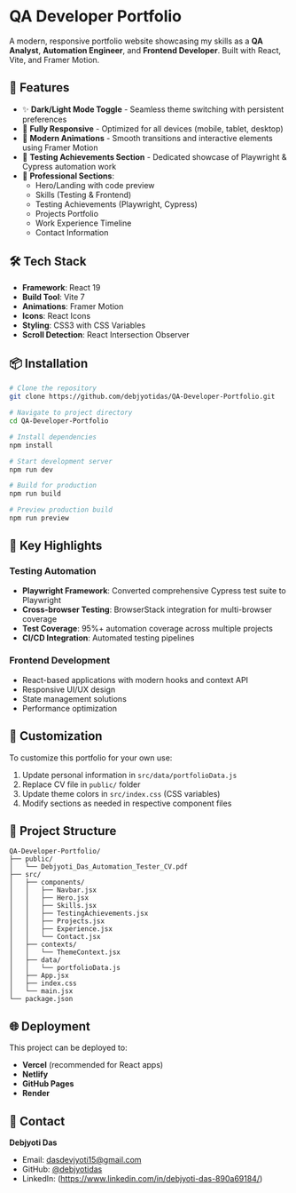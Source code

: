 # QA Developer Portfolio

A modern, responsive portfolio website showcasing my skills as a **QA Analyst**, **Automation Engineer**, and **Frontend Developer**. Built with React, Vite, and Framer Motion.

## 🚀 Features

- ✨ **Dark/Light Mode Toggle** - Seamless theme switching with persistent preferences
- 📱 **Fully Responsive** - Optimized for all devices (mobile, tablet, desktop)
- 🎨 **Modern Animations** - Smooth transitions and interactive elements using Framer Motion
- 🧪 **Testing Achievements Section** - Dedicated showcase of Playwright & Cypress automation work
- 💼 **Professional Sections**:
  - Hero/Landing with code preview
  - Skills (Testing & Frontend)
  - Testing Achievements (Playwright, Cypress)
  - Projects Portfolio
  - Work Experience Timeline
  - Contact Information

## 🛠️ Tech Stack

- **Framework**: React 19
- **Build Tool**: Vite 7
- **Animations**: Framer Motion
- **Icons**: React Icons
- **Styling**: CSS3 with CSS Variables
- **Scroll Detection**: React Intersection Observer

## 📦 Installation

```bash
# Clone the repository
git clone https://github.com/debjyotidas/QA-Developer-Portfolio.git

# Navigate to project directory
cd QA-Developer-Portfolio

# Install dependencies
npm install

# Start development server
npm run dev

# Build for production
npm run build

# Preview production build
npm run preview
```

## 🎯 Key Highlights

### Testing Automation
- **Playwright Framework**: Converted comprehensive Cypress test suite to Playwright
- **Cross-browser Testing**: BrowserStack integration for multi-browser coverage
- **Test Coverage**: 95%+ automation coverage across multiple projects
- **CI/CD Integration**: Automated testing pipelines

### Frontend Development
- React-based applications with modern hooks and context API
- Responsive UI/UX design
- State management solutions
- Performance optimization

## 📝 Customization

To customize this portfolio for your own use:

1. Update personal information in `src/data/portfolioData.js`
2. Replace CV file in `public/` folder
3. Update theme colors in `src/index.css` (CSS variables)
4. Modify sections as needed in respective component files

## 📄 Project Structure

```
QA-Developer-Portfolio/
├── public/
│   └── Debjyoti_Das_Automation_Tester_CV.pdf
├── src/
│   ├── components/
│   │   ├── Navbar.jsx
│   │   ├── Hero.jsx
│   │   ├── Skills.jsx
│   │   ├── TestingAchievements.jsx
│   │   ├── Projects.jsx
│   │   ├── Experience.jsx
│   │   └── Contact.jsx
│   ├── contexts/
│   │   └── ThemeContext.jsx
│   ├── data/
│   │   └── portfolioData.js
│   ├── App.jsx
│   ├── index.css
│   └── main.jsx
└── package.json
```

## 🌐 Deployment

This project can be deployed to:
- **Vercel** (recommended for React apps)
- **Netlify**
- **GitHub Pages**
- **Render**

## 📧 Contact

**Debjyoti Das**
- Email: dasdevjyoti15@gmail.com
- GitHub: [@debjyotidas](https://github.com/debjyotidas)
- LinkedIn: (https://www.linkedin.com/in/debjyoti-das-890a69184/)

